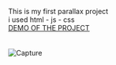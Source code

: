 
This is my first parallax project<br>
i used html - js - css<br>
<a href="https://kia-torkashvand.github.io/parallax-project/">DEMO OF THE PROJECT</a><br><br><br>
![Capture](https://github.com/user-attachments/assets/db578d21-00ed-46c5-8f2d-5c892e2691b3)



